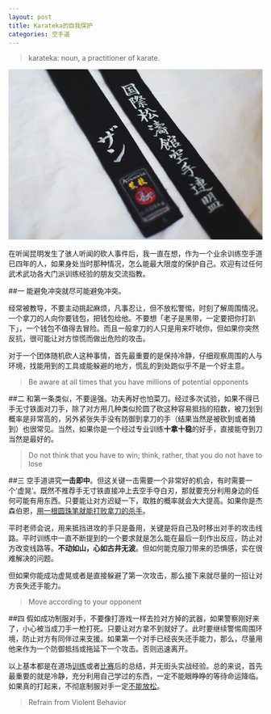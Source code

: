 ```yaml
---
layout: post
title: Karateka的自我保护
categories: 空手道
---
```

>karateka: noun, a practitioner of karate.

![](/images/black-belt.png)

在听闻昆明发生了骇人听闻的砍人事件后，我一直在想，作为一个业余训练空手道已四年的人，如果身处当时那种情况，怎么能最大限度的保护自己。欢迎有过任何武术武功各大门派训练经验的朋友交流指教。

##一
能避免冲突就尽可能避免冲突。

经常被教导，不要主动挑起麻烦，凡事忍让，但不放松警惕，时刻了解周围情况。一个拿刀的人向你要钱包，把钱包给他。不要想「老子是黑带，一定要把你打趴下」，一个钱包不值得去冒险。而且一般拿刀的人只是用来吓唬你，但如果你突然反抗，很可能让对方惊慌而做出危险的攻击。

对于一个团体随机砍人这种事情，首先最重要的是保持冷静，仔细观察周围的人与环境，找能用到的工具或能躲避的地方，慌乱的到处跑似乎不是一个好主意。

> Be aware at all times that you have millions of potential opponents

##二
和第一条类似，不要逞强。功夫再好也怕菜刀。经过多次试验，如果不得已手无寸铁面对刀手，除了对方用几种类似抡圆了砍这种容易抵挡的招数，被刀划到概率是非常高的，另外紧张失手没有防御到拿刀的手（结果当然是被砍到或者捅到）也很常见。当然，如果你是一个经过专业训练**十拿十稳**的好手，直接能夺到刀当然是最好的。

> Do not think that you have to win; think, rather, that you do not have to lose

##三
空手道讲究**一击即中**。但这关键一击需要一个非常好的机会，有时需要一个‘虚晃’。既然不推荐手无寸铁直接冲上去空手夺白刃，那就要充分利用身边的任何可能有用东西。只要能让对方迟疑一下，取胜的概率就会大大提高。如果你是杰森伯恩，[用一根圆珠笔就能打败拿刀的杀手](http://www.youtube.com/watch?v=UFnmq5PPScA)。

平时老师会说，用来抵挡进攻的手只是备用，关键是将自己及时移出对手的攻击线路。平时训练中一直不断提到的一个要求就是怎么能在最后一刻作出反应，防止对方改变线路等。**不动如山，心如古井无波**。但如何能克服刀带来的恐惧感，实在很难解决的问题。

但如果你能成功虚晃或者是直接躲避了第一次攻击，那么接下来就尽量的一招让对方丧失还手能力。

> Move according to your opponent

##四
假如成功制服对手，不要像打游戏一样去捡对方掉的武器，如果警察刚好来了，小心被当成刀手一枪打死。只要让对方拿不到就好了。此时要继续警惕周围环境，防止对方有同伴过来支援。如果第一个对手已经丧失还手能力，那么，尽量用他来作为一个防御抵挡或拖延下一个攻击。否则迅速离开。

以上基本都是在道场[训练](/tag/#Dojo)或者[比赛](/tag/#Tournament)后的总结，并无街头实战经验。总的来说，首先最重要的就是冷静，充分利用自己学过的东西，一定不能眼睁睁的等待命运降临。如果真的打起来，不彻底制服对手一定[不能放松](/2012/02/11/third-tournament/)。

> Refrain from Violent Behavior